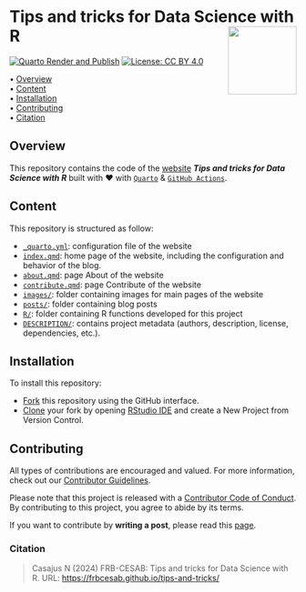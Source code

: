 # Tips and tricks for Data Science with R <img src="https://raw.githubusercontent.com/FRBCesab/templates/main/logos/website-sticker.png" align="right" style="float:right; height:120px;"/>

<!-- badges: start -->
[![Quarto Render and Publish](https://github.com/FRBCesab/tips-and-tricks/actions/workflows/quarto-publish.yml/badge.svg)](https://github.com/FRBCesab/tips-and-tricks/actions/workflows/quarto-publish.yml)
[![License: CC BY 4.0](https://img.shields.io/badge/License-CC%20BY%204.0-green.svg)](https://choosealicense.com/licenses/cc-by-4.0/)<!-- badges: end -->


<p align="left">
• <a href="#overview">Overview</a><br>
• <a href="#content">Content</a><br>
• <a href="#installation">Installation</a><br>
• <a href="#contributing">Contributing</a><br>
• <a href="#citation">Citation</a>
</p>



## Overview

This repository contains the code of the [website](https://frbcesab.github.io/tips-and-tricks/) **_Tips and tricks for Data Science with R_** built with :heart: with 
[`Quarto`](https://quarto.org/) & 
[`GitHub Actions`](https://github.com/features/actions).


## Content

This repository is structured as follow:

- [`_quarto.yml`](https://github.com/frbcesab/tips-and-tricks/tree/main/_quarto.yml): configuration file of the website
- [`index.qmd`](https://github.com/frbcesab/tips-and-tricks/tree/main/index.qmd): home page of the website, including the configuration and behavior of the blog.
- [`about.qmd`](https://github.com/frbcesab/tips-and-tricks/tree/main/about.qmd): page About of the website
- [`contribute.qmd`](https://github.com/frbcesab/tips-and-tricks/tree/main/contribute.qmd): page Contribute of the website
- [`images/`](https://github.com/frbcesab/tips-and-tricks/tree/main/images): folder containing images for main pages of the website
- [`posts/`](https://github.com/frbcesab/tips-and-tricks/tree/main/posts): folder containing blog posts
- [`R/`](https://github.com/frbcesab/tips-and-tricks/tree/main/R): folder containing R functions developed for this project
- [`DESCRIPTION/`](https://github.com/frbcesab/tips-and-tricks/tree/main/DESCRIPTION): contains project metadata (authors, description, license, dependencies, etc.).



## Installation

To install this repository:

- [Fork](https://docs.github.com/en/get-started/quickstart/contributing-to-projects) this repository using the GitHub interface.
- [Clone](https://docs.github.com/en/repositories/creating-and-managing-repositories/cloning-a-repository) your fork by opening [RStudio IDE](https://posit.co/products/open-source/rstudio/) and create a New Project from Version Control.



## Contributing

All types of contributions are encouraged and valued. For more
information, check out our [Contributor
Guidelines](https://github.com/frbcesab/iucn-rangemaps/blob/main/CONTRIBUTING.md).

Please note that this project is released with a [Contributor Code of
Conduct](https://contributor-covenant.org/version/2/1/CODE_OF_CONDUCT.html).
By contributing to this project, you agree to abide by its terms.

If you want to contribute by **writing a post**, please read this [page](https://frbcesab.github.io/tips-and-tricks/contribute.html).



### Citation

> Casajus N (2024) FRB-CESAB: Tips and tricks for Data Science with R. URL: <https://frbcesab.github.io/tips-and-tricks/>

